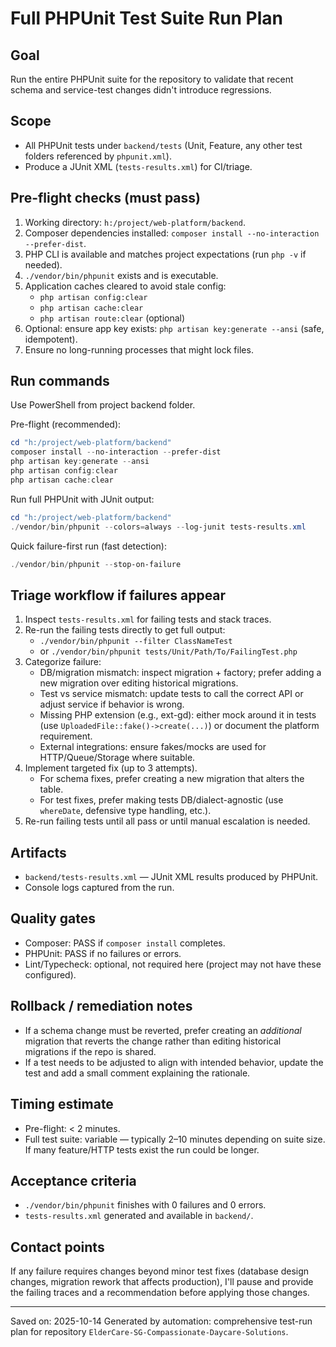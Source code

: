 # Full PHPUnit Test Suite Run Plan

Goal
----
Run the entire PHPUnit suite for the repository to validate that recent schema and service-test changes didn't introduce regressions.

Scope
-----
- All PHPUnit tests under `backend/tests` (Unit, Feature, any other test folders referenced by `phpunit.xml`).
- Produce a JUnit XML (`tests-results.xml`) for CI/triage.

Pre-flight checks (must pass)
-----------------------------
1. Working directory: `h:/project/web-platform/backend`.
2. Composer dependencies installed: `composer install --no-interaction --prefer-dist`.
3. PHP CLI is available and matches project expectations (run `php -v` if needed).
4. `./vendor/bin/phpunit` exists and is executable.
5. Application caches cleared to avoid stale config:
   - `php artisan config:clear`
   - `php artisan cache:clear`
   - `php artisan route:clear` (optional)
6. Optional: ensure app key exists: `php artisan key:generate --ansi` (safe, idempotent).
7. Ensure no long-running processes that might lock files.

Run commands
------------
Use PowerShell from project backend folder.

Pre-flight (recommended):
```powershell
cd "h:/project/web-platform/backend"
composer install --no-interaction --prefer-dist
php artisan key:generate --ansi
php artisan config:clear
php artisan cache:clear
```

Run full PHPUnit with JUnit output:
```powershell
cd "h:/project/web-platform/backend"
./vendor/bin/phpunit --colors=always --log-junit tests-results.xml
```

Quick failure-first run (fast detection):
```powershell
./vendor/bin/phpunit --stop-on-failure
```

Triage workflow if failures appear
---------------------------------
1. Inspect `tests-results.xml` for failing tests and stack traces.
2. Re-run the failing tests directly to get full output:
   - `./vendor/bin/phpunit --filter ClassNameTest`
   - or `./vendor/bin/phpunit tests/Unit/Path/To/FailingTest.php`
3. Categorize failure:
   - DB/migration mismatch: inspect migration + factory; prefer adding a new migration over editing historical migrations.
   - Test vs service mismatch: update tests to call the correct API or adjust service if behavior is wrong.
   - Missing PHP extension (e.g., ext-gd): either mock around it in tests (use `UploadedFile::fake()->create(...)`) or document the platform requirement.
   - External integrations: ensure fakes/mocks are used for HTTP/Queue/Storage where suitable.
4. Implement targeted fix (up to 3 attempts).
   - For schema fixes, prefer creating a new migration that alters the table.
   - For test fixes, prefer making tests DB/dialect-agnostic (use `whereDate`, defensive type handling, etc.).
5. Re-run failing tests until all pass or until manual escalation is needed.

Artifacts
---------
- `backend/tests-results.xml` — JUnit XML results produced by PHPUnit.
- Console logs captured from the run.

Quality gates
-------------
- Composer: PASS if `composer install` completes.
- PHPUnit: PASS if no failures or errors.
- Lint/Typecheck: optional, not required here (project may not have these configured).

Rollback / remediation notes
---------------------------
- If a schema change must be reverted, prefer creating an *additional* migration that reverts the change rather than editing historical migrations if the repo is shared.
- If a test needs to be adjusted to align with intended behavior, update the test and add a small comment explaining the rationale.

Timing estimate
---------------
- Pre-flight: < 2 minutes.
- Full test suite: variable — typically 2–10 minutes depending on suite size. If many feature/HTTP tests exist the run could be longer.

Acceptance criteria
-------------------
- `./vendor/bin/phpunit` finishes with 0 failures and 0 errors.
- `tests-results.xml` generated and available in `backend/`.

Contact points
--------------
If any failure requires changes beyond minor test fixes (database design changes, migration rework that affects production), I'll pause and provide the failing traces and a recommendation before applying those changes.


---

Saved on: 2025-10-14
Generated by automation: comprehensive test-run plan for repository `ElderCare-SG-Compassionate-Daycare-Solutions`.
